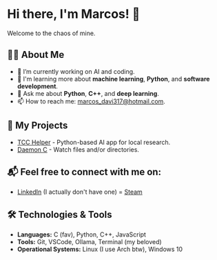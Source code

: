 # Hi there, I'm Marcos! 👋

Welcome to the chaos of mine.

## 👨‍💻 About Me
- 🔭 I’m currently working on AI and coding.
- 🌱 I'm learning more about **machine learning**, **Python**, and **software development**.
- 💬 Ask me about **Python**, **C++**, and **deep learning**.
- 📫 How to reach me: [marcos_davi317@hotmail.com](mailto:marcos_davi317@hotmail.com).

## 🚀 My Projects
- [TCC Helper](https://github.com/marcos/project1) - Python-based AI app for local research.
- [Daemon C](https://github.com/marcos/project2) - Watch files and/or directories.

## 📬 Feel free to connect with me on:
- [LinkedIn](https://www.cachemonet.com/) (I actually don't have one)
= [Steam](https://steamcommunity.com/id/7656119804883/)

## 🛠️ Technologies & Tools
- **Languages:** C (fav), Python, C++, JavaScript
- **Tools:** Git, VSCode, Ollama, Terminal (my beloved)
- **Operational Systems:** Linux (I use Arch btw), Windows 10

